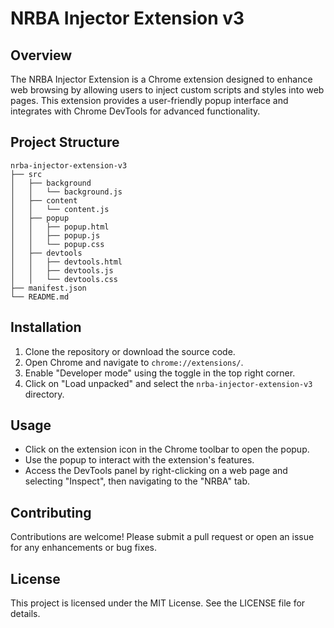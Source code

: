 # NRBA Injector Extension v3

## Overview
The NRBA Injector Extension is a Chrome extension designed to enhance web browsing by allowing users to inject custom scripts and styles into web pages. This extension provides a user-friendly popup interface and integrates with Chrome DevTools for advanced functionality.

## Project Structure
```
nrba-injector-extension-v3
├── src
│   ├── background
│   │   └── background.js
│   ├── content
│   │   └── content.js
│   ├── popup
│   │   ├── popup.html
│   │   ├── popup.js
│   │   └── popup.css
│   ├── devtools
│   │   ├── devtools.html
│   │   ├── devtools.js
│   │   └── devtools.css
├── manifest.json
└── README.md
```

## Installation
1. Clone the repository or download the source code.
2. Open Chrome and navigate to `chrome://extensions/`.
3. Enable "Developer mode" using the toggle in the top right corner.
4. Click on "Load unpacked" and select the `nrba-injector-extension-v3` directory.

## Usage
- Click on the extension icon in the Chrome toolbar to open the popup.
- Use the popup to interact with the extension's features.
- Access the DevTools panel by right-clicking on a web page and selecting "Inspect", then navigating to the "NRBA" tab.

## Contributing
Contributions are welcome! Please submit a pull request or open an issue for any enhancements or bug fixes.

## License
This project is licensed under the MIT License. See the LICENSE file for details.